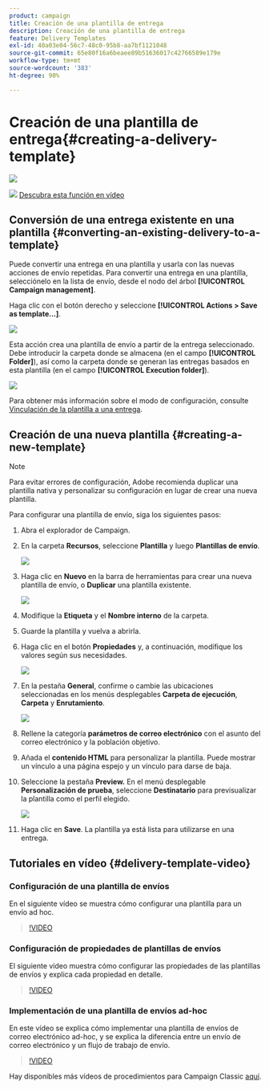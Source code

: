 ```yaml
---
product: campaign
title: Creación de una plantilla de entrega
description: Creación de una plantilla de entrega
feature: Delivery Templates
exl-id: 40a03e04-56c7-48c0-95b8-aa7bf1121048
source-git-commit: 65e80f16a6beaee89b51636017c42766589e179e
workflow-type: tm+mt
source-wordcount: '383'
ht-degree: 90%

---
```


# Creación de una plantilla de entrega{#creating-a-delivery-template}

![](../../assets/common.svg)

![](assets/do-not-localize/how-to-video.png) [Descubra esta función en vídeo](#delivery-template-video)

## Conversión de una entrega existente en una plantilla {#converting-an-existing-delivery-to-a-template}

Puede convertir una entrega en una plantilla y usarla con las nuevas acciones de envío repetidas. Para convertir una entrega en una plantilla, selecciónelo en la lista de envío, desde el nodo del árbol **[!UICONTROL Campaign management]**.

Haga clic con el botón derecho y seleccione **[!UICONTROL Actions > Save as template...]**.

![](assets/s_ncs_user_campaign_save_as_scenario.png)

Esta acción crea una plantilla de envío a partir de la entrega seleccionado. Debe introducir la carpeta donde se almacena (en el campo **[!UICONTROL Folder]**), así como la carpeta donde se generan las entregas basados en esta plantilla (en el campo **[!UICONTROL Execution folder]**).

![](assets/s_ncs_user_campaign_save_as_scenario_a.png)

Para obtener más información sobre el modo de configuración, consulte [Vinculación de la plantilla a una entrega](creating-a-delivery-from-a-template.md#linking-the-template-to-a-delivery).

## Creación de una nueva plantilla {#creating-a-new-template}

>[!NOTE]
>
>Para evitar errores de configuración, Adobe recomienda duplicar una plantilla nativa y personalizar su configuración en lugar de crear una nueva plantilla.

Para configurar una plantilla de envío, siga los siguientes pasos:

1. Abra el explorador de Campaign.
1. En la carpeta **Recursos**, seleccione **Plantilla** y luego **Plantillas de envío**.

   ![](assets/delivery_template_1.png)

1. Haga clic en **Nuevo** en la barra de herramientas para crear una nueva plantilla de envío, o **Duplicar** una plantilla existente.

   ![](assets/delivery_template_2.png)

1. Modifique la **Etiqueta** y el **Nombre interno** de la carpeta.
1. Guarde la plantilla y vuelva a abrirla.
1. Haga clic en el botón **Propiedades** y, a continuación, modifique los valores según sus necesidades.

   ![](assets/delivery_template_3.png)

1. En la pestaña **General**, confirme o cambie las ubicaciones seleccionadas en los menús desplegables **Carpeta de ejecución**, **Carpeta** y **Enrutamiento**.

   ![](assets/delivery_template_4.png)

1. Rellene la categoría **parámetros de correo electrónico** con el asunto del correo electrónico y la población objetivo.
1. Añada el **contenido HTML** para personalizar la plantilla. Puede mostrar un vínculo a una página espejo y un vínculo para darse de baja.
1. Seleccione la pestaña **Preview.** En el menú desplegable **Personalización de prueba**, seleccione **Destinatario** para previsualizar la plantilla como el perfil elegido.

   ![](assets/delivery_template_5.png)

1. Haga clic en **Save**. La plantilla ya está lista para utilizarse en una entrega.


## Tutoriales en vídeo {#delivery-template-video}

### Configuración de una plantilla de envíos

En el siguiente vídeo se muestra cómo configurar una plantilla para un envío ad hoc.

>[!VIDEO](https://video.tv.adobe.com/v/24066?quality=12)

### Configuración de propiedades de plantillas de envíos

El siguiente vídeo muestra cómo configurar las propiedades de las plantillas de envíos y explica cada propiedad en detalle.

>[!VIDEO](https://video.tv.adobe.com/v/24067?quality=12)

### Implementación de una plantilla de envíos ad-hoc

En este vídeo se explica cómo implementar una plantilla de envíos de correo electrónico ad-hoc, y se explica la diferencia entre un envío de correo electrónico y un flujo de trabajo de envío.

>[!VIDEO](https://video.tv.adobe.com/v/24065?quality=12)

Hay disponibles más vídeos de procedimientos para Campaign Classic [aquí](https://experienceleague.adobe.com/docs/campaign-classic-learn/tutorials/overview.html?lang=es).
